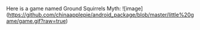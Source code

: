 Here is a game named Ground Squirrels Myth:
![image] (https://github.com/chinaapplepie/android_package/blob/master/little%20game/game.gif?raw=true)
